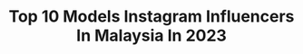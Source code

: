 ---
title: Top 10 Models Instagram Influencers In Malaysia In 2023
description: >-
  Find top models Instagram influencers in Malaysia in 2023. Most popular hashtags: #photography #smile #makeup.
platform: Instagram
hits: 72
text_top: Identify the best Instagram profiles on inBeat.
text_bottom: Our search engine aggregates 72 Instagram influencers like this in Malaysia for you to collaborate.
profiles:
  - username: "hannaqeela"
    fullname: >-
      Hanna Aqeela
    bio: >-
      Nutritionist | Model / Actress Email: hannaqeela90@gmail.com
    location: "Malaysia"
    followers: 363795
    engagement: 6
    commentsToLikes: 0.001464
    id: ck6tj1z991uo40j71d9dsjhmq
    verified: false
    hashtags: "#prismplusmy, #prismplusmonitor, #englishpearandfreesia, #myjomalonelondon"
  - username: "ruska.karkashadze"
    fullname: >-
      RUSKA KARKASHADZE/Actress
    bio: >-
      ▪️Actress🎬 ▪️Tv-Host🎤 ▪️Semi-finalist at #dwts 🌟 ▪️photo model📸 #ambassador 🙏🏻 ▪️love dancing 💃🏻 , & playing tennis 🎾
    location: "Malaysia"
    followers: 146490
    engagement: 506
    commentsToLikes: 0.158879
    id: ck15rtli29n100i19yn2ff6p2
    verified: false
    hashtags: "#influencer, #shooting, #photography, #modeling"
  - username: "hanlibubu"
    fullname: >-
      Hanlibubu 汉梨 | 🇲🇾
    bio: >-
      💛 Model • KOL • Host ✈️ Founder of @soinmediaenterprise 📥workwithme@hanlibubu.com 💮Nirvana SA 📍KL, Malaysia 🇲🇾
    location: "Malaysia"
    followers: 67638
    engagement: 300
    commentsToLikes: 0.058334
    id: ck0vy58c32am90i192780f20n
    verified: false
    hashtags: "#joicomy, #goodbye2020, #touchngoewallet, #lebihbanyakesktra"
  - username: "feniasworld"
    fullname: >-
      Fenia
    bio: >-
      Model | Traveller | Influencer | Artist 📸 My pics: 44 countries Manager : @photravel_iphone 📩 feniasworld@gmail.com 📌Malaysia @sazzito
    location: "Malaysia"
    followers: 53301
    engagement: 349
    commentsToLikes: 0.044948
    id: ck60029k1ctu60i14dgo1jhth
    verified: false
    hashtags: "#girl, #beach, #valentineday, #smile"
  - username: "da_astafieva"
    fullname: >-
      Даша Астафьева
    bio: >-
      Singer • Model • Actress • TV Host 55th Anniversary Playmate of @playboy  Bkng/Mng: +380 (99) 645 54 53 Adver: Alina@durnevsales.com.ua My new song 👇🏻
    location: "Malaysia"
    followers: 447404
    engagement: 240
    commentsToLikes: 0.025952
    id: ck0vwvzyvvuw80i19qs2cibwb
    verified: true
    hashtags: "#style, #photography, #woolite, #ph"
  - username: "winniek_my"
    fullname: >-
      Winnie K
    bio: >-
      Recording artiste/Singer/Performer/Model Bachelor Degree in Business Admin 👩🏻‍🎓 ❤️Travel,Fashion,Food,Coffee🍫☕️ wkproduction@gmail.com
    location: "Malaysia"
    followers: 305977
    engagement: 88
    commentsToLikes: 0.104950
    id: ck5zotkhyraxs0i14pe1m3368
    verified: true
    hashtags: "#healthiswealth, #hydrogen, #healthylifestyle, #healthapp"
  - username: "_hakkencoser_"
    fullname: >-
      Hakken 八犬
    bio: >-
      🇲🇾 ｜cosplayer ｜model ❗️THIS IS MY ONLY IG Please email for business✉️
    location: "Malaysia"
    followers: 2309289
    engagement: 2471
    commentsToLikes: 0.011961
    id: ck136577k4sz50i1917sjsc3x
    verified: false
    hashtags: "#supergroupies, #animebound, #dollsoom, #skechersmy"
  - username: "yvonneyeefei"
    fullname: >-
      Yvonne 李伊霏
    bio: >-
      💼 Broadcaster | Model 📧 yvonneleeyeefei@gmail.com 🎶TikTok/抖音 yvonneyeefei 🐘小象Elelive ID: 10072011🔍 Page: www.facebook.com/YvonneLeeYeeFei/
    location: "Malaysia"
    followers: 41019
    engagement: 260
    commentsToLikes: 0.028725
    id: ck5zl1awckjqh0i14kcuti2js
    verified: false
    hashtags: "#kinkalow, #catlover, #catstagram, #leeta"
  - username: "charissachong"
    fullname: >-
      Charissa Chong 🌹
    bio: >-
      Content creator • Host • Model Miss Universe Malaysia 2020 1stRU hello.charissachong@gmail.com
    location: "Malaysia"
    followers: 47480
    engagement: 298
    commentsToLikes: 0.025828
    id: ck139piqzmhu10i19eh9zr68u
    verified: false
    hashtags: "#pomelogirls, #fitnesswithcharissa, #fitnessjourney, #fitfam"
  - username: "impollylau"
    fullname: >-
      Polly Lau ⭐️
    bio: >-
      劉若寶 Actress • Freelance Model Beauty | Fashion | Singing| Travel | Cat Lover Job💌 : pollybo.lau@gmail.com ⭐️ 全民造星3
    location: "Malaysia"
    followers: 45064
    engagement: 297
    commentsToLikes: 0.012900
    id: ck0vwiyl8u13s0i19bg217uae
    verified: false
    hashtags: "#ultimune, #citiplus, #levelup, #lepalgin"
---